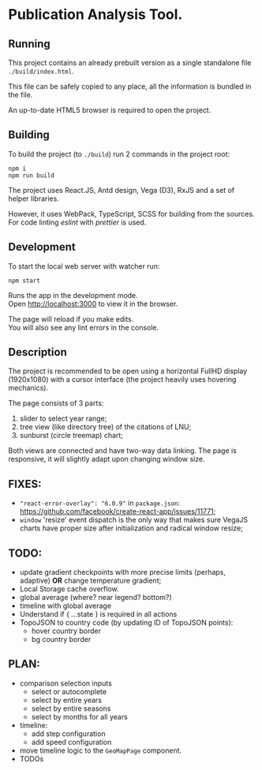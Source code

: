 # Publication Analysis Tool.

## Running

This project contains an already prebuilt version as a single standalone file `./build/index.html`.

This file can be safely copied to any place, all the information is bundled in the file.

An up-to-date HTML5 browser is required to open the project.

## Building

To build the project (to `./build`) run 2 commands in the project root:
```shell
npm i
npm run build
```

The project uses React.JS, Antd design, Vega (D3), RxJS and a set of helper libraries.

However, it uses WebPack, TypeScript, SCSS for building from the sources. For code linting _eslint_ with _prettier_ is used.

## Development

To start the local web server with watcher run:
```shell
npm start
```

Runs the app in the development mode.\
Open [http://localhost:3000](http://localhost:3000) to view it in the browser.

The page will reload if you make edits.\
You will also see any lint errors in the console.

## Description

The project is recommended to be open using a horizontal FullHD display (1920x1080) with a cursor interface (the project heavily uses hovering mechanics).

The page consists of 3 parts:
1. slider to select year range;
2. tree view (like directory tree) of the citations of LNU;
3. sunburst (circle treemap) chart;

Both views are connected and have two-way data linking. The page is responsive, it will slightly adapt upon changing window size.

## FIXES:
- `"react-error-overlay": "6.0.9"` in `package.json`: https://github.com/facebook/create-react-app/issues/11771;
- `window` 'resize' event dispatch is the only way that makes sure VegaJS charts have proper size after initialization and radical window resize;

## TODO:
- update gradient checkpoints with more precise limits (perhaps, adaptive) **OR** change temperature gradient;
- Local Storage cache overflow.
- global average (where? near legend? bottom?)
- timeline with global average
- Understand if { ...state } is required in all actions
- TopoJSON to country code (by updating ID of TopoJSON points):
  - hover country border
  - bg country border

## PLAN:
- comparison selection inputs
  - select or autocomplete
  - select by entire years
  - select by entire seasons
  - select by months for all years
- timeline:
  - add step configuration
  - add speed configuration
- move timeline logic to the `GeoMapPage` component.
- TODOs
